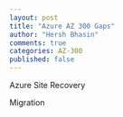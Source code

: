 ```yaml
---
layout: post
title: "Azure AZ 300 Gaps"
author: "Hersh Bhasin"
comments: true
categories: AZ-300
published: false
---
```




Azure Site Recovery

Migration